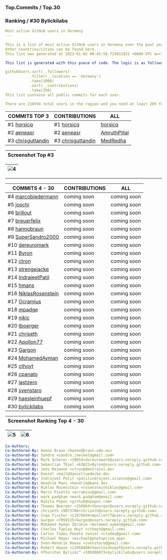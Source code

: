 ### Top.Commits / Top.30
### Ranking / #30 Bylickilabs
```yaml
Most active GitHub users in Germany
---

This is a list of most active GitHub users in Germany over the past year. 
Other countries/cities can be found here. 
This list was generated at 2023-01-02 00:45:50.725031822 +0000 UTC m=+727.662623913.

This list is generated with this piece of code. The logic is as follows (in pseudocode):

githubUsers.sort(_.followers)
           .filter(_.location == 'Germany') 
           .take(1000)
           .sort(_.contributions)
           .take(256)
This list contains all public commits for each user. 

There are 216594 total users in the region and you need at least 205 followers to be on this list.
```

| COMMITS TOP 3 | CONTRIBUTIONS | ALL |
|---|---|---|
#1 [horsicq](https://github.com/horsicq) | #1 [horsicq](https://github.com/horsicq) | [horsicq](https://github.com/horsicq) |
#2 [aeneasr](https://github.com/aeneasr) | #2 [aeneasr](https://github.com/aeneasr) | [AmruthPillai](https://github.com/AmruthPillai) |
#3 [chrisguttandin](https://github.com/chrisguttandin) | #3 [chrisguttandin](https://github.com/chrisguttandin) | [MedRedha](https://github.com/MedRedha) |

| Screenshot Top #3 |
|---|

|![4](https://user-images.githubusercontent.com/109308073/210330752-bb7bae68-884f-4b1a-9fb2-620e406ec2ce.jpg)|
|---|
---

| COMMITS 4 - 30 | CONTRIBUTIONS | ALL |
|---|---|---|
 #4 [marcobiedermann](https://github.com/marcobiedermann) | coming soon | coming soon |
 #5 [joschi](https://github.com/joschi) | coming soon | coming soon |
 #6 [brillout](https://github.com/brillout) | coming soon | coming soon |
 #7 [breuerfelix](https://github.com/breuerfelix) | coming soon | coming soon |
 #8 [hannobraun](https://github.com/hannobraun) | coming soon | coming soon |
 #9 [SuperSandro2000](https://github.com/SuperSandro2000) | coming soon | coming soon |
#10 [dereuromark](https://github.com/dereuromark) | coming soon | coming soon |
#11 [Byron](https://github.com/Byron) | coming soon | coming soon |
#12 [ctron](https://github.com/ctron) | coming soon | coming soon |
#13 [strengejacke](https://github.com/strengejacke) | coming soon | coming soon |
#14 [IndrajeetPatil](https://github.com/IndrajeetPatil) | coming soon | coming soon |
#15 [hmans](https://github.com/hmans) | coming soon | coming soon |
#16 [NiklasRosenstein](https://github.com/NiklasRosenstein) | coming soon | coming soon |
#17 [Ocramius](https://github.com/Ocramius) | coming soon | coming soon |
#18 [mpadge](https://github.com/mpadge) | coming soon | coming soon |
#19 [nikic](https://github.com/nikic) | coming soon | coming soon |
#20 [tboerger](https://github.com/tboerger) | coming soon | coming soon |
#21 [chriseth](https://github.com/chriseth) | coming soon | coming soon |
#22 [Apollon77](https://github.com/Apollon77) | coming soon | coming soon |
#23 [Gargon](https://github.com/Gargron) | coming soon | coming soon |
#24 [MohamedAyman](https://github.com/cs-MohamedAyman) | coming soon | coming soon |
#25 [cthoyt](https://github.com/cthoyt) | coming soon | coming soon |
#26 [cpanato](https://github.com/cpanato) | coming soon | coming soon |
#27 [lastzero](https://github.com/lastzero) | coming soon | coming soon |
#28 [svenstaro](https://github.com/svenstaro) | coming soon | coming soon |
#29 [haesleinhuepf](https://github.com/haesleinhuepf) | coming soon | coming soon |
#30 [bylickilabs](https://github.com/bylickilabs) | coming soon | coming soon |

| Screenshot Ranking Top 4 - 30 |
|---|

|![5](https://user-images.githubusercontent.com/109308073/210331436-19731e2b-338c-4122-845d-6425816da1ca.jpg)|![6](https://user-images.githubusercontent.com/109308073/210331479-e851f3c8-9f74-4601-ac88-ea57af8b9eb6.jpg)|
|---|---|

```yaml
Co-Authors:
Co-Authored-By: Hanno Braun <hanno@braun-odw.eu>
Co-Authored-By: Sandro <sandro.jaeckel@gmail.com>
Co-Authored-By: Mark Scherer <39854+dereuromark@users.noreply.github.com>
Co-Authored-By: Sebastian Thiel <63622+Byron@users.noreply.github.com>
Co-Authored-By: Jens Reimann <ctron@dentrassi.de>
Co-Authored-By: Daniel <mail@danielluedecke.de>
Co-Authored-By: Indrajeet Patil <patilindrajeet.science@gmail.com>
Co-Authored-By: Hendrik Mans <hendrik@mans.de>
Co-Authored-By: Niklas Rosenstein <rosensteinniklas@gmail.com>
Co-Authored-By: Marco Pivetta <ocramius@gmail.com>
Co-Authored-By: mark padgham <mark.padgham@email.com>
Co-Authored-By: Nikita Popov <github@npopov.com>
Co-Authored-By: Thomas Boerger <156964+tboerger@users.noreply.github.com>
Co-Authored-By: chriseth <9073706+chriseth@users.noreply.github.com>
Co-Authored-By: Ingo Fischer <11976694+Apollon77@users.noreply.github.com>
Co-Authored-By: Gargon <7959125+Gargon@users.noreply.github.com>
Co-Authored-By: Mohamed Ayman Ibrahim <mo7amed.ayman@gmail.com>
Co-Authored-By: Charles Tapley Hoyt <cthoyt@gmail.com>
Co-Authored-By: Carlos Tadeu Panato Junior <ctadeu@gmail.com>
Co-Authored-By: Michael Mayer <michael@photoprism.app>
Co-Authored-By: Sven-Hendrik Haase <svenstaro@gmail.com>
Co-Authored-By: Robert Haase <12660498+haesleinhuepf@users.noreply.github.com>
Co-Authored-By: ®️Thorsten Bylicki™️ <109308073+bylickilabs@users.noreply.github.com>
```
